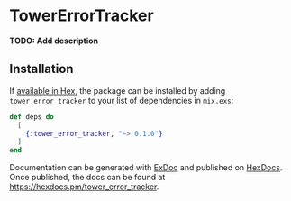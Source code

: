 # TowerErrorTracker

**TODO: Add description**

## Installation

If [available in Hex](https://hex.pm/docs/publish), the package can be installed
by adding `tower_error_tracker` to your list of dependencies in `mix.exs`:

```elixir
def deps do
  [
    {:tower_error_tracker, "~> 0.1.0"}
  ]
end
```

Documentation can be generated with [ExDoc](https://github.com/elixir-lang/ex_doc)
and published on [HexDocs](https://hexdocs.pm). Once published, the docs can
be found at <https://hexdocs.pm/tower_error_tracker>.

